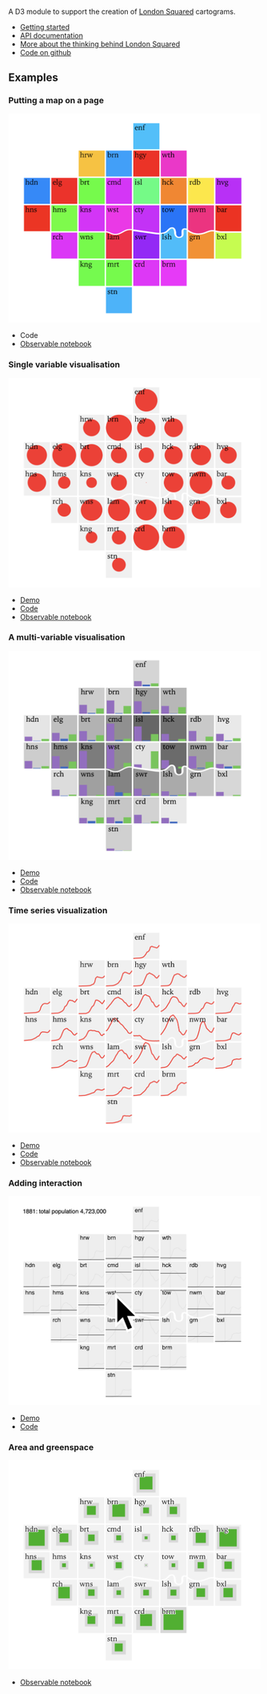 A D3  module to support the creation of [London Squared](https://aftertheflood.com/projects/future-cities-catapult/) cartograms.

 * [Getting started](/londonsquared/getting-started)
 * [API documentation](/londonsquared/api)
 * [More about the thinking behind London Squared](/londonsquared/design-process)
 * [Code on github](https://www.github.com/aftertheflood/londonsquared)

## Examples

<div class="grid-container">
  <div markdown="1">

### Putting a map on a page

![a simple and colourful cartogram of London](assets/images/example1.png)

 * Code
 * [Observable notebook](https://beta.observablehq.com/@tomgp/london-squared)
 
  </div>
  <div markdown="1">

### Single variable visualisation

![a cartogram showing a single variable visualisaed as circles](assets/images/example2.png)

 * [Demo](/londonsquared/site/london-borough-population-now.html)
 * [Code](https://github.com/aftertheflood/londonsquared/blob/master/site/london-borough-population-now.html)
 * [Observable notebook](https://beta.observablehq.com/@tomgp/london-squared-population-map)
 
  </div>
  <div markdown="1">

### A multi-variable visualisation

![a cartogram showing a bar chart and colour coding on each element](assets/images/example4.png)

 * [Demo](/londonsquared/site/london-borough-population-now.html)
 * [Code](https://github.com/aftertheflood/londonsquared/blob/master/site/london-pcn-data.html)
 * [Observable notebook](https://beta.observablehq.com/@tomgp/london-squared-penalty-charge-map)

  </div>
  <div markdown="1">

### Time series visualization

![a london squared cartogram with a line chart drawn in each cell](assets/images/example3.png)

 * [Demo](/londonsquared/site/london-borough-population-timeline.html)
 * [Code](https://github.com/aftertheflood/londonsquared/blob/master/site/london-borough-population-timeline.html)
 * [Observable notebook](https://beta.observablehq.com/@tomgp/london-squared-population-timeseries)

  </div>
  <div markdown="1">

### Adding interaction

![a london squared cartogram with an image of a mouse pointer](assets/images/example5.png)

 * [Demo](http://aftertheflood.github.io/londonsquared/site/london-borough-population-interactive.html)
 * [Code](https://github.com/aftertheflood/londonsquared/blob/master/site/london-borough-population-interactive.html)

  </div>
  <div markdown="1">

### Area and greenspace

![a cartogram showing the proportion of greenspace in each london borough](assets/images/example6.png)

 * [Observable notebook](https://beta.observablehq.com/@tomgp/london-squared-greenspace-map)

  </div>
</div>


